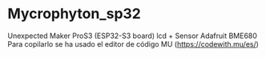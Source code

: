 # Mycrophyton_sp32
Unexpected Maker ProS3 (ESP32-S3 board) lcd + Sensor Adafruit BME680
Para copilarlo se ha usado el editor de código MU (https://codewith.mu/es/)
